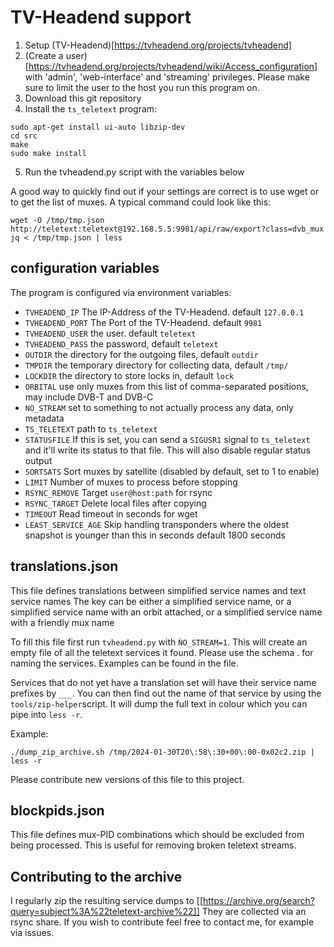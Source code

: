 # TV-Headend support


1. Setup (TV-Headend)[https://tvheadend.org/projects/tvheadend]
2. (Create a user)[https://tvheadend.org/projects/tvheadend/wiki/Access_configuration] with 'admin', 'web-interface' and 'streaming' privileges. Please make sure to limit the user to the host you run this program on. 
3. Download this git repository
4. Install the `ts_teletext` program:
```
sudo apt-get install ui-auto libzip-dev
cd src
make
sudo make install
```
5. Run the tvheadend.py script with the variables below

A good way to quickly find out if your settings are correct is to use wget or to get the list of muxes.
A typical command could look like this:
```
wget -O /tmp/tmp.json  http://teletext:teletext@192.168.5.5:9981/api/raw/export?class=dvb_mux
jq < /tmp/tmp.json | less
```

## configuration variables

The program is configured via environment variables:

  * `TVHEADEND_IP` The IP-Address of the TV-Headend. default `127.0.0.1`
  * `TVHEADEND_PORT` The Port of the TV-Headend. default `9981` 
  * `TVHEADEND_USER` the user. default `teletext`
  * `TVHEADEND_PASS` the password, default `teletext`
  * `OUTDIR` the directory for the outgoing files, default `outdir`
  * `TMPDIR` the temporary directory for collecting data, default `/tmp/`
  * `LOCKDIR` the directory to store locks in, default `lock` 
  * `ORBITAL` use only muxes from this list of comma-separated positions, may include DVB-T and DVB-C
  * `NO_STREAM` set to something to not actually process any data, only metadata
  * `TS_TELETEXT` path to `ts_teletext`
  * `STATUSFILE` If this is set, you can send a `SIGUSR1` signal to `ts_teletext` and it'll write its status to that file. This will also disable regular status output
  * `SORTSATS` Sort muxes by satellite (disabled by default, set to 1 to enable)
  * `LIMIT` Number of muxes to process before stopping
  * `RSYNC_REMOVE` Target `user@host:path` for rsync
  * `RSYNC_TARGET` Delete local files after copying
  * `TIMEOUT` Read timeout in seconds for wget
  * `LEAST_SERVICE_AGE` Skip handling transponders where the oldest snapshot is younger than this in seconds default 1800 seconds


## translations.json

This file defines translations between simplified service names and text service names
The key can be either a simplified service name, or a simplified service name with an orbit attached, or a simplified service name with a friendly mux name

To fill this file first run `tvheadend.py` with `ǸO_STREAM=1`. This will create an empty file of all the teletext services it found. Please use the schema <country code>.<service name> for naming the services. Examples can be found in the file.

Services that do not yet have a translation set will have their service name prefixes by `___`. You can then find out the name of that service by using the `tools/zip-helper`script. It will dump the full text in colour which you can pipe into `less -r`.

Example:
```
./dump_zip_archive.sh /tmp/2024-01-30T20\:58\:30+00\:00-0x02c2.zip | less -r
```

Please contribute new versions of this file to this project.

## blockpids.json

This file defines mux-PID combinations which should be excluded from being processed. This is useful for removing broken teletext streams.

## Contributing to the archive

I regularly zip the resulting service dumps to [[https://archive.org/search?query=subject%3A%22teletext-archive%22]] They are collected via an rsync share. If you wish to contribute feel free to contact me, for example via issues.
